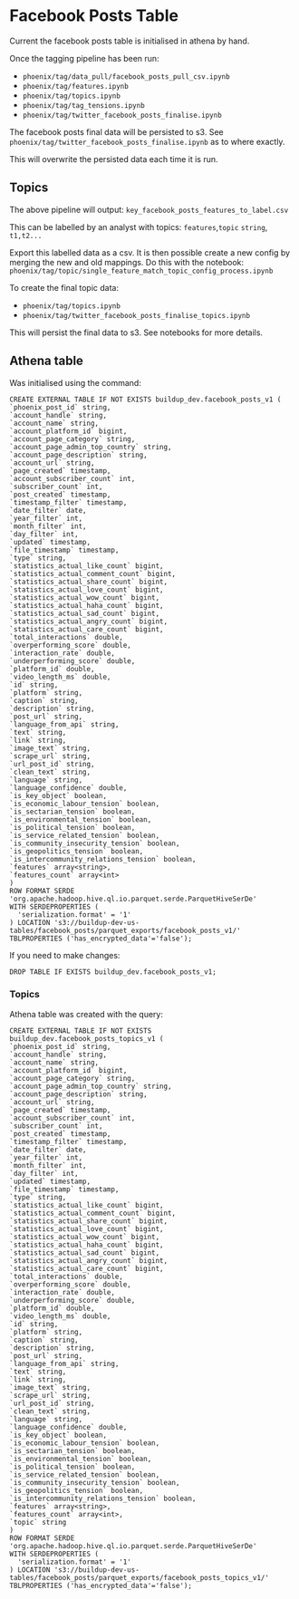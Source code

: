 # Facebook Posts Table
Current the facebook posts table is initialised in athena by hand.

Once the tagging pipeline has been run:
- `phoenix/tag/data_pull/facebook_posts_pull_csv.ipynb`
- `phoenix/tag/features.ipynb`
- `phoenix/tag/topics.ipynb`
- `phoenix/tag/tag_tensions.ipynb`
- `phoenix/tag/twitter_facebook_posts_finalise.ipynb`


The facebook posts final data will be persisted to s3. See `phoenix/tag/twitter_facebook_posts_finalise.ipynb`
as to where exactly.

This will overwrite the persisted data each time it is run.

## Topics
The above pipeline will output:
`key_facebook_posts_features_to_label.csv`

This can be labelled by an analyst with topics:
`features`,`topic`
`string`, `t1,t2...`

Export this labelled data as a csv. It is then possible create a new config by merging the new and old mappings. Do this with the notebook:
`phoenix/tag/topic/single_feature_match_topic_config_process.ipynb`


To create the final topic data:
- `phoenix/tag/topics.ipynb`
- `phoenix/tag/twitter_facebook_posts_finalise_topics.ipynb`

This will persist the final data to s3. See notebooks for more details.


## Athena table
Was initialised using the command:
```
CREATE EXTERNAL TABLE IF NOT EXISTS buildup_dev.facebook_posts_v1 (
`phoenix_post_id` string,
`account_handle` string,
`account_name` string,
`account_platform_id` bigint,
`account_page_category` string,
`account_page_admin_top_country` string,
`account_page_description` string,
`account_url` string,
`page_created` timestamp,
`account_subscriber_count` int,
`subscriber_count` int,
`post_created` timestamp,
`timestamp_filter` timestamp,
`date_filter` date,
`year_filter` int,
`month_filter` int,
`day_filter` int,
`updated` timestamp,
`file_timestamp` timestamp,
`type` string,
`statistics_actual_like_count` bigint,
`statistics_actual_comment_count` bigint,
`statistics_actual_share_count` bigint,
`statistics_actual_love_count` bigint,
`statistics_actual_wow_count` bigint,
`statistics_actual_haha_count` bigint,
`statistics_actual_sad_count` bigint,
`statistics_actual_angry_count` bigint,
`statistics_actual_care_count` bigint,
`total_interactions` double,
`overperforming_score` double,
`interaction_rate` double,
`underperforming_score` double,
`platform_id` double,
`video_length_ms` double,
`id` string,
`platform` string,
`caption` string,
`description` string,
`post_url` string,
`language_from_api` string,
`text` string,
`link` string,
`image_text` string,
`scrape_url` string,
`url_post_id` string,
`clean_text` string,
`language` string,
`language_confidence` double,
`is_key_object` boolean,
`is_economic_labour_tension` boolean,
`is_sectarian_tension` boolean,
`is_environmental_tension` boolean,
`is_political_tension` boolean,
`is_service_related_tension` boolean,
`is_community_insecurity_tension` boolean,
`is_geopolitics_tension` boolean,
`is_intercommunity_relations_tension` boolean,
`features` array<string>,
`features_count` array<int>
)
ROW FORMAT SERDE 'org.apache.hadoop.hive.ql.io.parquet.serde.ParquetHiveSerDe'
WITH SERDEPROPERTIES (
  'serialization.format' = '1'
) LOCATION 's3://buildup-dev-us-tables/facebook_posts/parquet_exports/facebook_posts_v1/'
TBLPROPERTIES ('has_encrypted_data'='false');
```
If you need to make changes:
```
DROP TABLE IF EXISTS buildup_dev.facebook_posts_v1;
```
### Topics
Athena table was created with the query:
```
CREATE EXTERNAL TABLE IF NOT EXISTS buildup_dev.facebook_posts_topics_v1 (
`phoenix_post_id` string,
`account_handle` string,
`account_name` string,
`account_platform_id` bigint,
`account_page_category` string,
`account_page_admin_top_country` string,
`account_page_description` string,
`account_url` string,
`page_created` timestamp,
`account_subscriber_count` int,
`subscriber_count` int,
`post_created` timestamp,
`timestamp_filter` timestamp,
`date_filter` date,
`year_filter` int,
`month_filter` int,
`day_filter` int,
`updated` timestamp,
`file_timestamp` timestamp,
`type` string,
`statistics_actual_like_count` bigint,
`statistics_actual_comment_count` bigint,
`statistics_actual_share_count` bigint,
`statistics_actual_love_count` bigint,
`statistics_actual_wow_count` bigint,
`statistics_actual_haha_count` bigint,
`statistics_actual_sad_count` bigint,
`statistics_actual_angry_count` bigint,
`statistics_actual_care_count` bigint,
`total_interactions` double,
`overperforming_score` double,
`interaction_rate` double,
`underperforming_score` double,
`platform_id` double,
`video_length_ms` double,
`id` string,
`platform` string,
`caption` string,
`description` string,
`post_url` string,
`language_from_api` string,
`text` string,
`link` string,
`image_text` string,
`scrape_url` string,
`url_post_id` string,
`clean_text` string,
`language` string,
`language_confidence` double,
`is_key_object` boolean,
`is_economic_labour_tension` boolean,
`is_sectarian_tension` boolean,
`is_environmental_tension` boolean,
`is_political_tension` boolean,
`is_service_related_tension` boolean,
`is_community_insecurity_tension` boolean,
`is_geopolitics_tension` boolean,
`is_intercommunity_relations_tension` boolean,
`features` array<string>,
`features_count` array<int>,
`topic` string
)
ROW FORMAT SERDE 'org.apache.hadoop.hive.ql.io.parquet.serde.ParquetHiveSerDe'
WITH SERDEPROPERTIES (
  'serialization.format' = '1'
) LOCATION 's3://buildup-dev-us-tables/facebook_posts/parquet_exports/facebook_posts_topics_v1/'
TBLPROPERTIES ('has_encrypted_data'='false');
```
